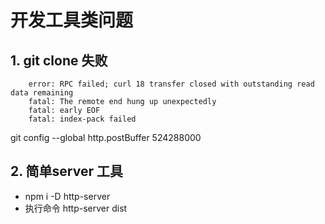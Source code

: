 # 开发工具类问题

## 1.  git clone 失败

```
    error: RPC failed; curl 18 transfer closed with outstanding read data remaining
    fatal: The remote end hung up unexpectedly
    fatal: early EOF
    fatal: index-pack failed
```

git config --global http.postBuffer 524288000


## 2.  简单server 工具

* npm i -D http-server
* 执行命令 http-server dist